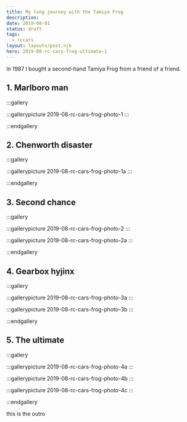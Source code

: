 ```yaml
---
title: My long journey with the Tamiya Frog
description: 
date: 2019-08-01
status: draft
tags:
  - rccars
layout: layouts/post.njk
hero: 2019-08-rc-cars-frog-ultimate-1
---
```


In 1987 I bought a second-hand Tamiya Frog from a friend of a friend. 

## 1. Marlboro man

:::gallery

:::gallerypicture 2019-08-rc-cars-frog-photo-1
::: 
  
:::endgallery

## 2. Chenworth disaster

:::gallery
  
:::gallerypicture 2019-08-rc-cars-frog-photo-1a
:::  
  
:::endgallery

## 3. Second chance

:::gallery
  
:::gallerypicture 2019-08-rc-cars-frog-photo-2
:::

:::gallerypicture 2019-08-rc-cars-frog-photo-2a
:::
  
:::endgallery

## 4. Gearbox hyjinx

:::gallery
  
:::gallerypicture 2019-08-rc-cars-frog-photo-3a
:::

:::gallerypicture 2019-08-rc-cars-frog-photo-3b
:::
  
:::endgallery

## 5. The ultimate

:::gallery
  
:::gallerypicture 2019-08-rc-cars-frog-photo-4a
:::

:::gallerypicture 2019-08-rc-cars-frog-photo-4b
:::

:::gallerypicture 2019-08-rc-cars-frog-photo-4c
:::

:::endgallery

this is the outro